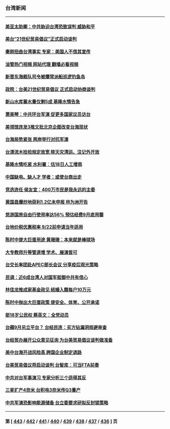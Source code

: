 ### 台湾新闻
---
#### [美亚太助卿：中共胁迫台湾恐致误判 威胁和平](../../pages/ncid1349361/n13804952.md?08181245) 
#### [美台“21世纪贸易倡议”正式启动谈判](../../pages/ncid1349361/n13804919.md?08181245) 
#### [秦刚扭曲台湾事实 专家：美国人不信其宣传](../../pages/ncid1349361/n13804889.md?08181245) 
#### [油管热门视频 网站代理 翻墙必看视频](http://209.222.30.114:81/youtube.html?08181245)
#### [新晋东海舰队司令被爆常派船巡逻钓鱼岛](../../pages/ncid1349361/n13804758.md?08181245) 
#### [政院：台美21世纪贸易倡议 正式启动协商谈判](../../pages/ncid1349361/n13804927.md?08181245) 
#### [新山水库蓄水量仅剩5成 基隆水情告急](../../pages/ncid1349361/n13804685.md?08181245) 
#### [萧美琴：中共环台军演 促更多国家议员访台](../../pages/ncid1349361/n13804789.md?08181245) 
#### [美领馆连发3推文批北京企图改变台海现状](../../pages/ncid1349361/n13804730.md?08181245) 
#### [台海局势紧张 两岸举行对抗军演](../../pages/ncid1349361/n13804662.md?08181245) 
#### [台漂流木捡拾规定放宽 除天灾清运、注记外开放](../../pages/ncid1349361/n13804569.md?08181245) 
#### [基隆水情吃紧 水利署︰估18日人工增雨](../../pages/ncid1349361/n13804567.md?08181245) 
#### [中国缺电、缺人才 学者：或使台商出走](../../pages/ncid1349361/n13804561.md?08181245) 
#### [竞选连任 侯友宜：400万市民是我永远的主委](../../pages/ncid1349361/n13804574.md?08181245) 
#### [黄国昌爆炒地获利1.2亿未申报 林为洲开告](../../pages/ncid1349361/n13804563.md?08181245) 
#### [悠游国旅自由行使用率达56% 预估经费9月底用罄](../../pages/ncid1349361/n13804572.md?08181245) 
#### [台地价税优惠税率 9/22前申请当年适用](../../pages/ncid1349361/n13804566.md?08181245) 
#### [陈时中提大巨蛋用途 黄珊珊：本来就是棒球场](../../pages/ncid1349361/n13804571.md?08181245) 
#### [大专教师升等管道增 学术、展演皆可](../../pages/ncid1349361/n13804577.md?08181245) 
#### [台交长率团赴APEC部长会议 分享疫后观光策略](../../pages/ncid1349361/n13804579.md?08181245) 
#### [民调：近6成台湾人对国军抵御中共有信心](../../pages/ncid1349361/n13804382.md?08181245) 
#### [林佳龙推成家基金政见 结婚入籍每户10万元](../../pages/ncid1349361/n13804580.md?08181245) 
#### [陈时中抛出大巨蛋政策 提安全、体育、公开承诺](../../pages/ncid1349361/n13804549.md?08181245) 
#### [挺18岁公民权 蔡英文：全党动员](../../pages/ncid1349361/n13804545.md?08181245) 
#### [台蘋9月另立平台？ 台经民连：买方钻漏洞规避审查](../../pages/ncid1349361/n13804537.md?08181245) 
#### [台经贸办展开公众意见征询 为台美贸易倡议谈判做准备](../../pages/ncid1349361/n13804512.md?08181245) 
#### [美中台海开战风险高 跨国企业制定退路](../../pages/ncid1349361/n13804488.md?08181245) 
#### [台美贸易倡议将启动谈判 台智库：可当FTA前奏](../../pages/ncid1349361/n13804530.md?08181245) 
#### [中共对台军事演习 专家分析三个适得其反](../../pages/ncid1349361/n13804513.md?08181245) 
#### [三星扩产4奈米 台积电3奈米传Q3量产](../../pages/ncid1349361/n13804515.md?08181245) 
#### [中共军演恐影响能源储备 台立委要求研拟反封锁策略](../../pages/ncid1349361/n13804517.md?08181245) 

---
#### 第 [ [443](./443.md?08181245) / [442](./442.md?08181245) / [441](./441.md?08181245) / [440](./440.md?08181245) / [439](./439.md?08181245) / [438](./438.md?08181245) / [437](./437.md?08181245) / [436](./436.md?08181245) ] 页
